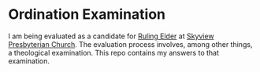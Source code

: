 # Ordination Examination

I am being evaluated as a candidate for [Ruling Elder](http://en.wikipedia.org/wiki/Presbyterian_polity) at [Skyview Presbyterian Church](http://skyviewpca.org). The evaluation process involves, among other things, a theological examination.
This repo contains my answers to that examination.